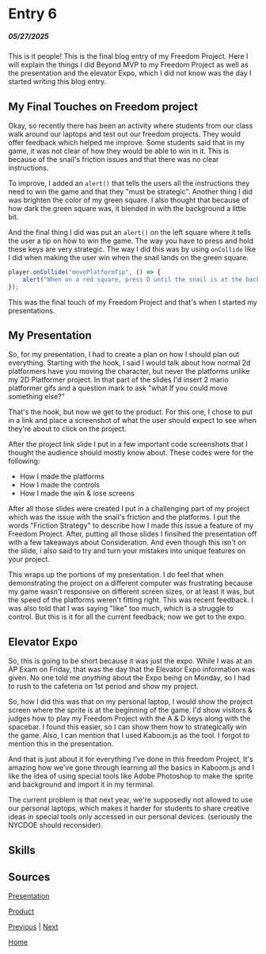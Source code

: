 # Entry 6
##### 05/27/2025
This is it people! This is the final blog entry of my Freedom Project. Here I will explain the things I did Beyond MVP to my Freedom Project as well as the presentation and the elevator Expo, which I did not know was the day I started writing this blog entry.

## My Final Touches on Freedom project
Okay, so recently there has been an activity where students from our class walk around our laptops and test out our freedom projects. They would offer feedback which helped me improve. Some students said that in my game, it was not clear of how they would be able to win in it. This is because of the snail's friction issues and that there was no clear instructions.

To improve, I added an `alert()` that tells the users all the instructions they need to win the game and that they "must be strategic". Another thing I did was brighten the color of my green square. I also thought that because of how dark the green square was, it blended in with the background a little bit.

And the final thing I did was put an `alert()` on the left square where it tells the user a tip on how to win the game. The way you have to press and hold these keys are very strategic. The way I did this was by using `onCollide` like I did when making the user win when the snail lands on the green square.

```js
player.onCollide("movePlatformTip", () => {
    alert("When on a red square, press D until the snail is at the back of the red square, press the spacebar to jump & while the snail is mid air, hold a to move the red blocks, so he's at the front of the red square. And then, Rinse & repeat. This way, you can be able to move forward to the green square.")
});
```
This was the final touch of my Freedom Project and that's when I started my presentations.

## My Presentation
So, for my presentation, I had to create a plan on how I should plan out everything. Starting with the hook, I said I would talk about how normal 2d platformers have you moving the character, but never the platforms unlike my 2D Platformer project. In that part of the slides I'd insert 2 mario platformer gifs and a question mark to ask "what If you could move something else?"

That's the hook, but now we get to the product. For this one, I chose to put in a link and place a screenshot of what the user should expect to see when they're about to click on the project.

After the project link slide I put in a few important code screenshots that I thought the audience should mostly know about. These codes were for the following:
* How I made the platforms
* How I made the controls
* How I made the win & lose screens

After all those slides were created I put in a challenging part of my project which was the issue with the snail's friction and the platforms. I put the words "Friction Strategy" to describe how I made this issue a feature of my Freedom Project. After, putting all those slides I finsihed the presentation off with a few takeaways about Consideration. And even though this isn't on the slide, i also said to try and turn your mistakes into unique features on your project.

This wraps up the portions of my presentation. I do feel that when demonstrating the project on a different computer was frustrating because my game wasn't responsive on different screen sizes, or at least it was, but the speed of the platforms weren't fitting right. This was recent feedback. I was also told that I was saying "like" too much, which is a struggle to control. But this is it for all the current feedback; now we get to the expo.

## Elevator Expo
So, this is going to be short because it was just the expo. While I was at an AP Exam on Friday, that was the day that the Elevator Expo information was given. No one told me _anything_ about the Expo being on Monday, so I had to rush to the cafeteria on 1st period and show my project.

So, how I did this was that on my personal laptop, I would show the project screen where the sprite is at the beginning of the game. I'd show visitors & judges how to play my Freedom Project with the A & D keys along with the spacebar. I found this easier, so I can show them how to strategically win the game. Also, I can mention that I used Kaboom.js as the tool. I forgot to mention this in the presentation.

And that is just about it for everything I've done in this freedom Project, It's amazing how we've gone through learning all the basics in Kaboom.js and I like the idea of using special tools like Adobe Photoshop to make the sprite and background and import it in my terminal.

The current problem is that next year, we're supposedly not allowed to use our personal laptops, which makes it harder for students to share creative ideas in special tools only accessed in our personal devices. (seriously the NYCDOE should reconsider).

## Skills

## Sources
[Presentation](https://docs.google.com/presentation/d/1AlaNYsT6wpVIKgw1E3pqW6uN0OmTnKSJNq2D0T91fFk/edit?slide=id.p#slide=id.p)

[Product](https://alvinf7989.github.io/sep11-freedom-project/)


[Previous](entry05.md) | [Next](entry07.md)

[Home](../README.md)
